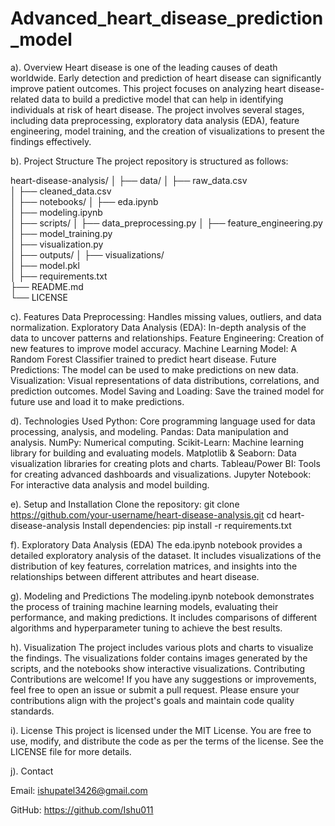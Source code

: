 # Advanced_heart_disease_prediction_model

a). Overview
Heart disease is one of the leading causes of death worldwide. Early detection and prediction of heart disease can significantly improve patient outcomes. This project focuses on analyzing heart disease-related data to build a predictive model that can help in identifying individuals at risk of heart disease. The project involves several stages, including data preprocessing, exploratory data analysis (EDA), feature engineering, model training, and the creation of visualizations to present the findings effectively.

b). Project Structure
The project repository is structured as follows:

heart-disease-analysis/
│
├── data/
│   ├── raw_data.csv          
│   ├── cleaned_data.csv      
│
├── notebooks/
│   ├── eda.ipynb            
│   ├── modeling.ipynb        
│
├── scripts/
│   ├── data_preprocessing.py 
│   ├── feature_engineering.py
│   ├── model_training.py     
│   ├── visualization.py      
│
├── outputs/
│   ├── visualizations/       
│   ├── model.pkl             
│
├── requirements.txt          
├── README.md                 
└── LICENSE                   

c). Features
Data Preprocessing: Handles missing values, outliers, and data normalization.
Exploratory Data Analysis (EDA): In-depth analysis of the data to uncover patterns and relationships.
Feature Engineering: Creation of new features to improve model accuracy.
Machine Learning Model: A Random Forest Classifier trained to predict heart disease.
Future Predictions: The model can be used to make predictions on new data.
Visualization: Visual representations of data distributions, correlations, and prediction outcomes.
Model Saving and Loading: Save the trained model for future use and load it to make predictions.

d). Technologies Used
Python: Core programming language used for data processing, analysis, and modeling.
Pandas: Data manipulation and analysis.
NumPy: Numerical computing.
Scikit-Learn: Machine learning library for building and evaluating models.
Matplotlib & Seaborn: Data visualization libraries for creating plots and charts.
Tableau/Power BI: Tools for creating advanced dashboards and visualizations.
Jupyter Notebook: For interactive data analysis and model building.

e). Setup and Installation
Clone the repository:
git clone https://github.com/your-username/heart-disease-analysis.git
cd heart-disease-analysis
Install dependencies:
pip install -r requirements.txt

f). Exploratory Data Analysis (EDA)
The eda.ipynb notebook provides a detailed exploratory analysis of the dataset. It includes visualizations of the distribution of key features, correlation matrices, and insights into the relationships between different attributes and heart disease.

g). Modeling and Predictions
The modeling.ipynb notebook demonstrates the process of training machine learning models, evaluating their performance, and making predictions. It includes comparisons of different algorithms and hyperparameter tuning to achieve the best results.

h). Visualization
The project includes various plots and charts to visualize the findings. The visualizations folder contains images generated by the scripts, and the notebooks show interactive visualizations.
Contributing
Contributions are welcome! If you have any suggestions or improvements, feel free to open an issue or submit a pull request. Please ensure your contributions align with the project's goals and maintain code quality standards.

i). License
This project is licensed under the MIT License. You are free to use, modify, and distribute the code as per the terms of the license. See the LICENSE file for more details.

j). Contact

Email: ishupatel3426@gmail.com

GitHub: https://github.com/Ishu011

